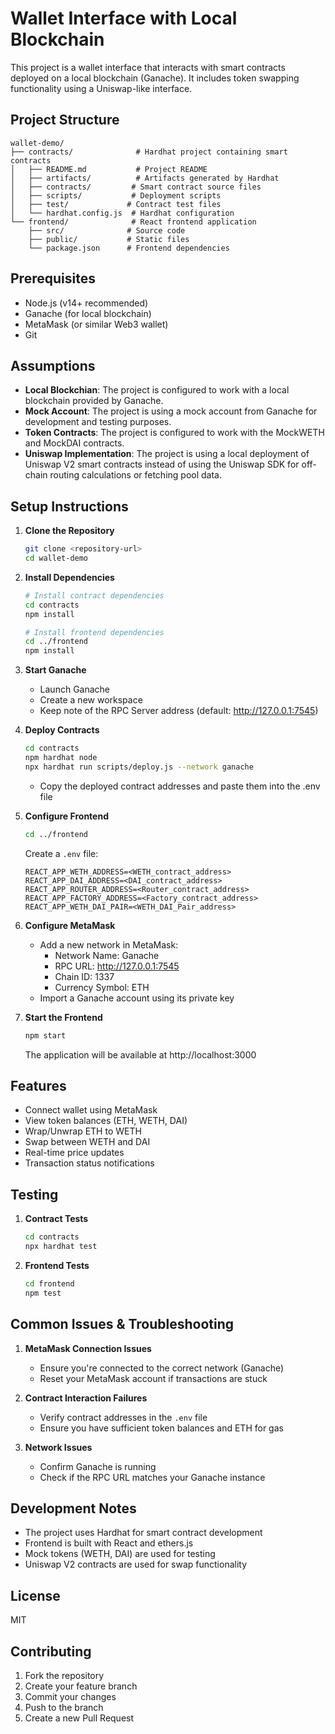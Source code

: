 # Wallet Interface with Local Blockchain

This project is a wallet interface that interacts with smart contracts deployed on a local blockchain (Ganache). It includes token swapping functionality using a Uniswap-like interface.

## Project Structure

```
wallet-demo/
├── contracts/              # Hardhat project containing smart contracts
│   ├── README.md           # Project README
│   ├── artifacts/          # Artifacts generated by Hardhat
│   ├── contracts/         # Smart contract source files
│   ├── scripts/           # Deployment scripts
│   ├── test/             # Contract test files
│   └── hardhat.config.js  # Hardhat configuration
└── frontend/              # React frontend application
    ├── src/              # Source code
    ├── public/           # Static files
    └── package.json      # Frontend dependencies
```

## Prerequisites

- Node.js (v14+ recommended)
- Ganache (for local blockchain)
- MetaMask (or similar Web3 wallet)
- Git

## Assumptions

- **Local Blockchian**: The project is configured to work with a local blockchain provided by Ganache.
- **Mock Account**: The project is using a mock account from Ganache for development and testing purposes.
- **Token Contracts**: The project is configured to work with the MockWETH and MockDAI contracts.
- **Uniswap Implementation**: The project is using a local deployment of Uniswap V2 smart contracts instead of using the Uniswap SDK for off-chain routing calculations or fetching pool data.

## Setup Instructions

1. **Clone the Repository**
   ```bash
   git clone <repository-url>
   cd wallet-demo
   ```

2. **Install Dependencies**
   ```bash
   # Install contract dependencies
   cd contracts
   npm install

   # Install frontend dependencies
   cd ../frontend
   npm install
   ```

3. **Start Ganache**
   - Launch Ganache
   - Create a new workspace
   - Keep note of the RPC Server address (default: http://127.0.0.1:7545)

4. **Deploy Contracts**
   ```bash
   cd contracts
   npm hardhat node
   npx hardhat run scripts/deploy.js --network ganache
   ```
   - Copy the deployed contract addresses and paste them into the .env file

5. **Configure Frontend**
   ```bash
   cd ../frontend
   ```
   Create a `.env` file:
   ```
   REACT_APP_WETH_ADDRESS=<WETH_contract_address>
   REACT_APP_DAI_ADDRESS=<DAI_contract_address>
   REACT_APP_ROUTER_ADDRESS=<Router_contract_address>
   REACT_APP_FACTORY_ADDRESS=<Factory_contract_address>
   REACT_APP_WETH_DAI_PAIR=<WETH_DAI_Pair_address>
   ```

6. **Configure MetaMask**
   - Add a new network in MetaMask:
     - Network Name: Ganache
     - RPC URL: http://127.0.0.1:7545
     - Chain ID: 1337
     - Currency Symbol: ETH
   - Import a Ganache account using its private key

7. **Start the Frontend**
   ```bash
   npm start
   ```
   The application will be available at http://localhost:3000

## Features

- Connect wallet using MetaMask
- View token balances (ETH, WETH, DAI)
- Wrap/Unwrap ETH to WETH
- Swap between WETH and DAI
- Real-time price updates
- Transaction status notifications

## Testing

1. **Contract Tests**
   ```bash
   cd contracts
   npx hardhat test
   ```

2. **Frontend Tests**
   ```bash
   cd frontend
   npm test
   ```

## Common Issues & Troubleshooting

1. **MetaMask Connection Issues**
   - Ensure you're connected to the correct network (Ganache)
   - Reset your MetaMask account if transactions are stuck

2. **Contract Interaction Failures**
   - Verify contract addresses in the `.env` file
   - Ensure you have sufficient token balances and ETH for gas

3. **Network Issues**
   - Confirm Ganache is running
   - Check if the RPC URL matches your Ganache instance

## Development Notes

- The project uses Hardhat for smart contract development
- Frontend is built with React and ethers.js
- Mock tokens (WETH, DAI) are used for testing
- Uniswap V2 contracts are used for swap functionality

## License

MIT

## Contributing

1. Fork the repository
2. Create your feature branch
3. Commit your changes
4. Push to the branch
5. Create a new Pull Request